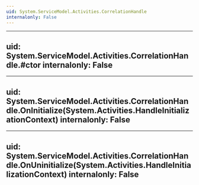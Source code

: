 ```yaml
---
uid: System.ServiceModel.Activities.CorrelationHandle
internalonly: False
---
```


---
uid: System.ServiceModel.Activities.CorrelationHandle.#ctor
internalonly: False
---

---
uid: System.ServiceModel.Activities.CorrelationHandle.OnInitialize(System.Activities.HandleInitializationContext)
internalonly: False
---

---
uid: System.ServiceModel.Activities.CorrelationHandle.OnUninitialize(System.Activities.HandleInitializationContext)
internalonly: False
---
